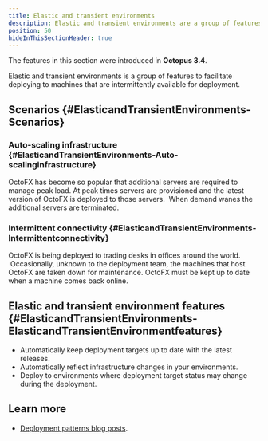 ```yaml
---
title: Elastic and transient environments
description: Elastic and transient environments are a group of features that facilitate deploying to machines that are intermittently available for deployment.
position: 50
hideInThisSectionHeader: true
---
```


The features in this section were introduced in **Octopus 3.4**.

Elastic and transient environments is a group of features to facilitate deploying to machines that are intermittently available for deployment.

## Scenarios {#ElasticandTransientEnvironments-Scenarios}

### Auto-scaling infrastructure {#ElasticandTransientEnvironments-Auto-scalinginfrastructure}

OctoFX has become so popular that additional servers are required to manage peak load. At peak times servers are provisioned and the latest version of OctoFX is deployed to those servers.  When demand wanes the additional servers are terminated.

### Intermittent connectivity {#ElasticandTransientEnvironments-Intermittentconnectivity}

OctoFX is being deployed to trading desks in offices around the world.  Occasionally, unknown to the deployment team, the machines that host OctoFX are taken down for maintenance. OctoFX must be kept up to date when a machine comes back online.

## Elastic and transient environment features {#ElasticandTransientEnvironments-ElasticandTransientEnvironmentfeatures}

- Automatically keep deployment targets up to date with the latest releases.
- Automatically reflect infrastructure changes in your environments.
- Deploy to environments where deployment target status may change during the deployment.

## Learn more

- [Deployment patterns blog posts](https://octopus.com/blog/tag/Deployment%20Patterns).
